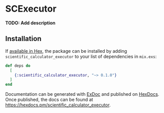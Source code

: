 # SCExecutor

**TODO: Add description**

## Installation

If [available in Hex](https://hex.pm/docs/publish), the package can be installed
by adding `scientific_calculator_executor` to your list of dependencies in `mix.exs`:

```elixir
def deps do
  [
    {:scientific_calculator_executor, "~> 0.1.0"}
  ]
end
```

Documentation can be generated with [ExDoc](https://github.com/elixir-lang/ex_doc)
and published on [HexDocs](https://hexdocs.pm). Once published, the docs can
be found at <https://hexdocs.pm/scientific_calculator_executor>.


